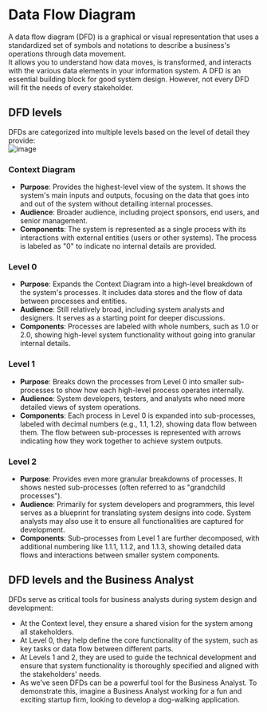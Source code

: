 # Data Flow Diagram
A data flow diagram (DFD) is a graphical or visual representation that uses a standardized set of symbols and notations to describe a business's operations through data movement.  
It allows you to understand how data moves, is transformed, and interacts with the various data elements in your information system.  A DFD is an essential building block for good system design. However, not every DFD will fit the needs of every stakeholder.

## DFD levels
DFDs are categorized into multiple levels based on the level of detail they provide:  
![image](https://github.com/user-attachments/assets/44d91143-3841-4b34-b387-9075ade4af91)


### Context Diagram
- **Purpose**: Provides the highest-level view of the system. It shows the system's main inputs and outputs, focusing on the data that goes into and out of the system without detailing internal processes.
- **Audience**: Broader audience, including project sponsors, end users, and senior management.
- **Components**: The system is represented as a single process with its interactions with external entities (users or other systems). The process is labeled as "0" to indicate no internal details are provided.

### Level 0
- **Purpose**: Expands the Context Diagram into a high-level breakdown of the system's processes. It includes data stores and the flow of data between processes and entities.
- **Audience**: Still relatively broad, including system analysts and designers. It serves as a starting point for deeper discussions.
- **Components**: Processes are labeled with whole numbers, such as 1.0 or 2.0, showing high-level system functionality without going into granular internal details.

### Level 1 
- **Purpose**: Breaks down the processes from Level 0 into smaller sub-processes to show how each high-level process operates internally.
- **Audience**: System developers, testers, and analysts who need more detailed views of system operations.
- **Components**: Each process in Level 0 is expanded into sub-processes, labeled with decimal numbers (e.g., 1.1, 1.2), showing data flow between them. The flow between sub-processes is represented with arrows indicating how they work together to achieve system outputs.

### Level 2
- **Purpose**: Provides even more granular breakdowns of processes. It shows nested sub-processes (often referred to as "grandchild processes").
- **Audience**: Primarily for system developers and programmers, this level serves as a blueprint for translating system designs into code. System analysts may also use it to ensure all functionalities are captured for development.
- **Components**: Sub-processes from Level 1 are further decomposed, with additional numbering like 1.1.1, 1.1.2, and 1.1.3, showing detailed data flows and interactions between smaller system components.

## DFD levels and the Business Analyst
DFDs serve as critical tools for business analysts during system design and development:
- At the Context level, they ensure a shared vision for the system among all stakeholders.
- At Level 0, they help define the core functionality of the system, such as key tasks or data flow between different parts.
- At Levels 1 and 2, they are used to guide the technical development and ensure that system functionality is thoroughly specified and aligned with the stakeholders' needs.
- As we’ve seen DFDs can be a powerful tool for the Business Analyst.  To demonstrate this, imagine a Business Analyst working for a fun and exciting startup firm, looking to develop a dog-walking application.

